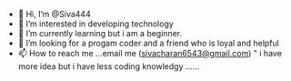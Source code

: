 - 👋 Hi, I’m @Siva444
- 👀 I’m interested in developing technology
- 🌱 I’m currently learning but i am a beginner.
- 💞️ I’m looking for a progam coder and a friend who is loyal and helpful
- 📫 How to reach me ...email me (sivacharan6543@gmail.com)
" i have more idea but i have less coding knowledgy ......
<!---
Sivacharan444/Sivacharan444 is a ✨ special ✨ repository because its `README.md` (this file) appears on your GitHub profile.
You can click the Preview link to take a look at your changes.
--->
